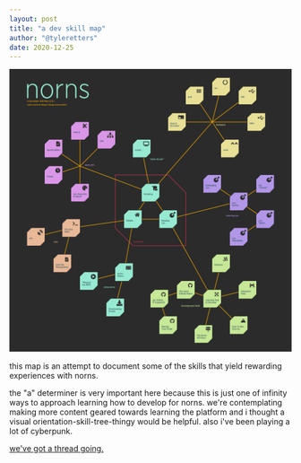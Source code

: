 ```yaml
---
layout: post
title: "a dev skill map"
author: "@tyleretters"
date: 2020-12-25
---
```

![a dev skill map, v2.0.1](/assets/images/norns-skill-tree-v2.0.1.png)

this map is an attempt to document some of the skills that yield rewarding experiences with norns.

the "a" determiner is very important here because this is just one of infinity ways to approach learning how to develop for norns. we're contemplating making more content geared towards learning the platform and i thought a visual orientation-skill-tree-thingy would be helpful. also i've been playing a lot of cyberpunk.

[we've got a thread going.](https://llllllll.co/t/39594)